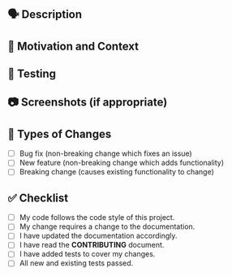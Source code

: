 # <!--- Provide a general summary of your changes in the Title above -->

## 🗣 Description

<!--- Describe your changes in detail -->

## 💭 Motivation and Context

<!--- Why is this change required? What problem does it solve? -->
<!--- If it fixes an open issue, please link to the issue here. -->

## 🧪 Testing

<!--- Please describe in detail how you tested your changes. -->
<!--- Include details of your testing environment, and the tests you ran to -->
<!--- see how your change affects other areas of the code, etc. -->

## 📷 Screenshots (if appropriate)

## 🚥 Types of Changes

<!--- What types of changes does your code introduce? -->
<!--- Put an `x` in all the boxes that apply: -->

- [ ] Bug fix (non-breaking change which fixes an issue)
- [ ] New feature (non-breaking change which adds functionality)
- [ ] Breaking change (causes existing functionality to change)

## ✅ Checklist

<!--- Go over all the following points, and put an `x` in all the
boxes that apply. -->
<!--- If you're unsure about any of these, don't hesitate to ask.
We're here to help! -->

- [ ] My code follows the code style of this project.
- [ ] My change requires a change to the documentation.
- [ ] I have updated the documentation accordingly.
- [ ] I have read the **CONTRIBUTING** document.
- [ ] I have added tests to cover my changes.
- [ ] All new and existing tests passed.
